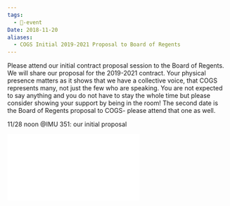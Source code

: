 ```yaml
---
tags:
  - 📅-event
Date: 2018-11-20
aliases:
  - COGS Initial 2019-2021 Proposal to Board of Regents
---
```

Please attend our initial contract proposal session to the Board of Regents. We will share our proposal for the 2019-2021 contract. Your physical presence matters as it shows that we have a collective voice, that COGS represents many, not just the few who are speaking. You are not expected to say anything and you do not have to stay the whole time but please consider showing your support by being in the room! The second date is the Board of Regents proposal to COGS- please attend that one as well.

11/28 noon @IMU 351: our initial proposal

![Union Initial Proposal 2019-2021.pdf](./Admin/Attachments/Union%20Initial%20Proposal%202019-2021.pdf)